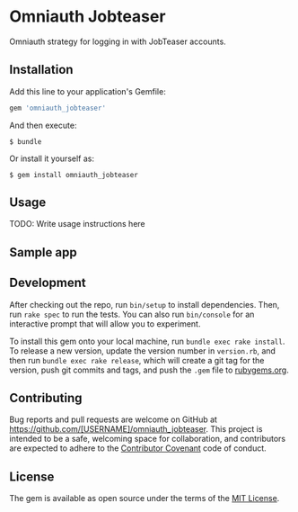 # Omniauth Jobteaser

Omniauth strategy for logging in with JobTeaser accounts.

## Installation

Add this line to your application's Gemfile:

```ruby
gem 'omniauth_jobteaser'
```

And then execute:

    $ bundle

Or install it yourself as:

    $ gem install omniauth_jobteaser

## Usage

TODO: Write usage instructions here

## Sample app


## Development

After checking out the repo, run `bin/setup` to install dependencies. Then, run `rake spec` to run the tests. You can also run `bin/console` for an interactive prompt that will allow you to experiment.

To install this gem onto your local machine, run `bundle exec rake install`. To release a new version, update the version number in `version.rb`, and then run `bundle exec rake release`, which will create a git tag for the version, push git commits and tags, and push the `.gem` file to [rubygems.org](https://rubygems.org).

## Contributing

Bug reports and pull requests are welcome on GitHub at https://github.com/[USERNAME]/omniauth_jobteaser. This project is intended to be a safe, welcoming space for collaboration, and contributors are expected to adhere to the [Contributor Covenant](http://contributor-covenant.org) code of conduct.


## License

The gem is available as open source under the terms of the [MIT License](http://opensource.org/licenses/MIT).
